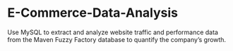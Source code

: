 # E-Commerce-Data-Analysis
Use MySQL to extract and analyze website traffic and performance data from the Maven Fuzzy Factory database to quantify the company’s growth.
